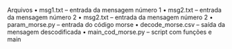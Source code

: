 Arquivos
•	msg1.txt – entrada da mensagem número 1
•	msg2.txt – entrada da mensagem número 2
•	msg2.txt – entrada da mensagem número 2
•	param_morse.py – entrada do código morse
•	decode_morse.csv – saída da mensagem descodificada
•	main_cod_morse.py – script com funções e main
